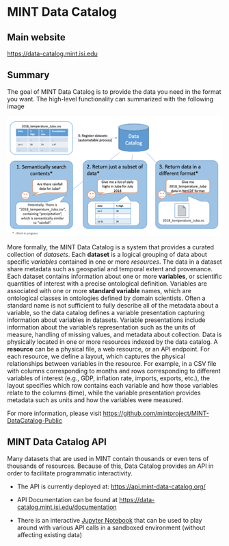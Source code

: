 
# MINT Data Catalog

## Main website
https://data-catalog.mint.isi.edu

## Summary

The goal of MINT Data Catalog is to provide the data you need in the format you want. The high-level functionality can summarized with the following image

![data_catalog_summary](figures/data_catalog_summary.png)


More formally, the MINT Data Catalog is a system that provides a curated collection of *datasets*. Each **dataset** is a logical grouping of data about specific *variables* contained in one or more *resources*. The data in a dataset share metadata such as geospatial and temporal extent and provenance. Each dataset contains information about one or more **variables**, or scientific quantities of interest with a precise ontological definition. Variables are associated with one or more **standard variable** names, which are ontological classes in ontologies defined by domain scientists. Often a standard name is not sufficient to fully describe all of the metadata about a variable, so the data catalog defines a variable presentation capturing information about variables in datasets. Variable presentations include information about the variable’s representation such as the units of measure, handling of missing values, and metadata about collection. Data is physically located in one or more resources indexed by the data catalog. A **resource** can be a physical file, a web resource, or an API endpoint. For each resource, we define a layout, which captures the physical relationships between variables in the resource. For example, in a CSV file with columns corresponding to months and rows corresponding to different variables of interest (e.g., GDP, inflation rate, imports, exports, etc.), the layout specifies which row contains each variable and how those variables relate to the columns (time), while the variable presentation provides metadata such as units and how the variables were measured. 

For more information, please visit https://github.com/mintproject/MINT-DataCatalog-Public


## MINT Data Catalog API 

Many datasets that are used in MINT contain thousands or even tens of thousands of resources. Because of this, Data Catalog provides an API in order to facilitate programmatic interactivity. 

- The API is currently deployed at: https://api.mint-data-catalog.org/

- API Documentation can be found at https://data-catalog.mint.isi.edu/documentation

- There is an interactive [Jupyter Notebook](https://mybinder.org/v2/gh/mintproject/MINT-DataCatalog-Public/master?filepath=%2Fdemo%2Fapi_demo.ipynb) that can be used to play around with various API calls in a sandboxed environment (without affecting existing data)

